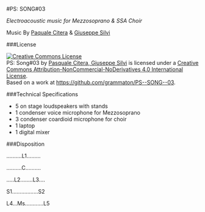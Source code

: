 #PS: SONG#03

*Electroacoustic music for Mezzosoprano & SSA Choir*

Music By [Paquale Citera](https://soundcloud.com/paxxx) & [Giuseppe Silvi](https://soundcloud.com/giuseppe-silvi)

###License

<a rel="license" href="http://creativecommons.org/licenses/by-nc-nd/4.0/deed.en_US"><img alt="Creative Commons License" style="border-width:0" src="http://i.creativecommons.org/l/by-nc-nd/4.0/88x31.png" /></a><br /><span xmlns:dct="http://purl.org/dc/terms/" property="dct:title">PS: Song#03</span> by <a xmlns:cc="http://creativecommons.org/ns#" href="https://github.com/grammaton/PS--SONG--03" property="cc:attributionName" rel="cc:attributionURL">Pasquale Citera, Giuseppe Silvi</a> is licensed under a <a rel="license" href="http://creativecommons.org/licenses/by-nc-nd/4.0/deed.en_US">Creative Commons Attribution-NonCommercial-NoDerivatives 4.0 International License</a>.<br />Based on a work at <a xmlns:dct="http://purl.org/dc/terms/" href="https://github.com/grammaton/PS--SONG--03" rel="dct:source">https://github.com/grammaton/PS--SONG--03</a>.

###Technical Specifications 
* 5 on stage loudspeakers with stands
* 1 condenser voice microphone for Mezzosoprano
* 3 condenser coardioid microphone for choir
* 1 laptop
* 1 digital mixer

###Disposition

..........L1.........

..........C..........

.....L2........L3....

S1.................S2

L4...Ms............L5
